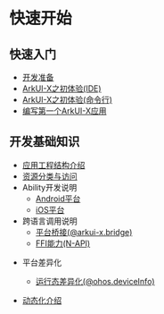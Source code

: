 # 快速开始

## 快速入门

- [开发准备](start-overview.md)
- [ArkUI-X之初体验(IDE)](start-with-deveco-studio.md)
- [ArkUI-X之初体验(命令行)](start-with-ace-tools.md)
- [编写第一个ArkUI-X应用](start-with-ets-stage.md)

## 开发基础知识

- [应用工程结构介绍](package-structure-guide.md)
- [资源分类与访问](resource-categories-and-access.md)
- Ability开发说明
  - [Android平台](start-with-ability-on-android.md)
  - [iOS平台](start-with-ability-on-ios.md)
- 跨语言调用说明
  - [平台桥接(@arkui-x.bridge)](platform-bridge-introduction.md)
  - [FFI能力(N-API)](ffi-napi-introduction.md)

+ 平台差异化
  - [运行态差异化(@ohos.deviceInfo)](platform-different-introduction.md)

+ [动态化介绍](dynamic-introduction.md)

  
